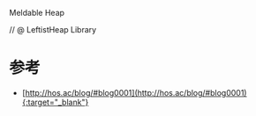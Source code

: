 Meldable Heap

// @ LeftistHeap Library

# 参考

* [http://hos.ac/blog/#blog0001](http://hos.ac/blog/#blog0001){:target="_blank"}